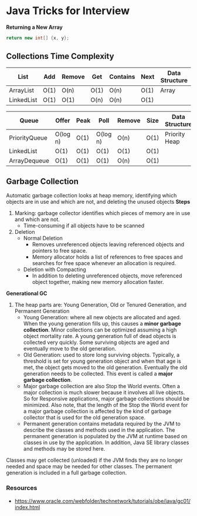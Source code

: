 # Java Tricks for Interview
**Returning a New Array**
```java
return new int[] {x, y};
```
## Collections Time Complexity
List                 | Add  | Remove | Get  | Contains | Next | Data Structure
---------------------|------|--------|------|----------|------|---------------
ArrayList            | O(1) |  O(n)  | O(1) |   O(n)   | O(1) | Array
LinkedList           | O(1) |  O(1)  | O(n) |   O(n)   | O(1) | 


Queue                   |  Offer   | Peak |   Poll   | Remove | Size | Data Structure
------------------------|----------|------|----------|--------|------|---------------
PriorityQueue           | O(log n) | O(1) | O(log n) |  O(n)  | O(1) | Priority Heap
LinkedList              | O(1)     | O(1) | O(1)     |  O(1)  | O(1) | 
ArrayDequeue            | O(1)     | O(1) | O(1)     |  O(n)  | O(1) |


## Garbage Collection
Automatic garbage collection looks at heap memory, identifying which objects are in use and which are not, and deleting the unused objects
**Steps**
1. Marking: garbage collector identifies which pieces of memory are in use and which are not.
    * Time-consuming if all objects have to be scanned
2. Deletion
    * Normal Deletion
        * Removes unreferenced objects leaving referenced objects and pointers to free space.
        * Memory allocator holds a list of references to free spaces and searches for free space whenever an allocation is required.
    * Deletion with Compacting
        * In addition to deleting unreferenced objects, move referenced object together, making new memory allocation faster.
        
**Generational GC**
1. The heap parts are: Young Generation, Old or Tenured Generation, and Permanent Generation
   * Young Generation: where all new objects are allocated and aged. When the young generation fills up, this causes a **minor garbage collection**. Minor collections can be optimized assuming a high object mortality rate. A young generation full of dead objects is collected very quickly. Some surviving objects are aged and eventually move to the old generation.
   * Old Generation: used to store long surviving objects. Typically, a threshold is set for young generation object and when that age is met, the object gets moved to the old generation. Eventually the old generation needs to be collected. This event is called a **major garbage collection**.
   * Major garbage collection are also Stop the World events. Often a major collection is much slower because it involves all live objects. So for Responsive applications, major garbage collections should be minimized. Also note, that the length of the Stop the World event for a major garbage collection is affected by the kind of garbage collector that is used for the old generation space.
   * Permanent generation contains metadata required by the JVM to describe the classes and methods used in the application. The permanent generation is populated by the JVM at runtime based on classes in use by the application. In addition, Java SE library classes and methods may be stored here.

Classes may get collected (unloaded) if the JVM finds they are no longer needed and space may be needed for other classes. The permanent generation is included in a full garbage collection.


### Resources
* https://www.oracle.com/webfolder/technetwork/tutorials/obe/java/gc01/index.html
